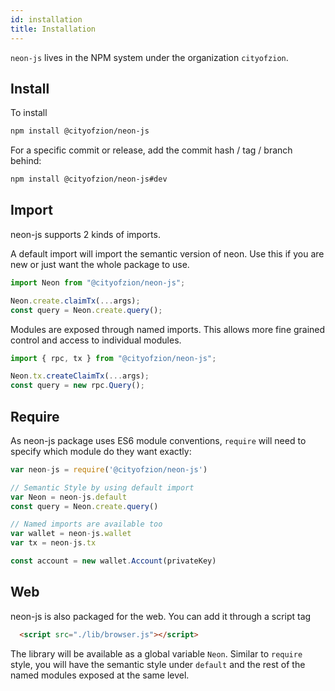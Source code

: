 ```yaml
---
id: installation
title: Installation
---
```


`neon-js` lives in the NPM system under the organization `cityofzion`.

## Install

To install

```sh
npm install @cityofzion/neon-js
```

For a specific commit or release, add the commit hash / tag / branch behind:

```sh
npm install @cityofzion/neon-js#dev
```

## Import

neon-js supports 2 kinds of imports.

A default import will import the semantic version of neon. Use this if you are new or just want the whole package to use.

```js
import Neon from "@cityofzion/neon-js";

Neon.create.claimTx(...args);
const query = Neon.create.query();
```

Modules are exposed through named imports. This allows more fine grained control and access to individual modules.

```js
import { rpc, tx } from "@cityofzion/neon-js";

Neon.tx.createClaimTx(...args);
const query = new rpc.Query();
```

## Require

As neon-js package uses ES6 module conventions, `require` will need to specify which module do they want exactly:

```js
var neon-js = require('@cityofzion/neon-js')

// Semantic Style by using default import
var Neon = neon-js.default
const query = Neon.create.query()

// Named imports are available too
var wallet = neon-js.wallet
var tx = neon-js.tx

const account = new wallet.Account(privateKey)
```

## Web

neon-js is also packaged for the web. You can add it through a script tag

```html
  <script src="./lib/browser.js"></script>
```

The library will be available as a global variable `Neon`. Similar to `require` style, you will have the semantic style under `default` and the rest of the named modules exposed at the same level.
